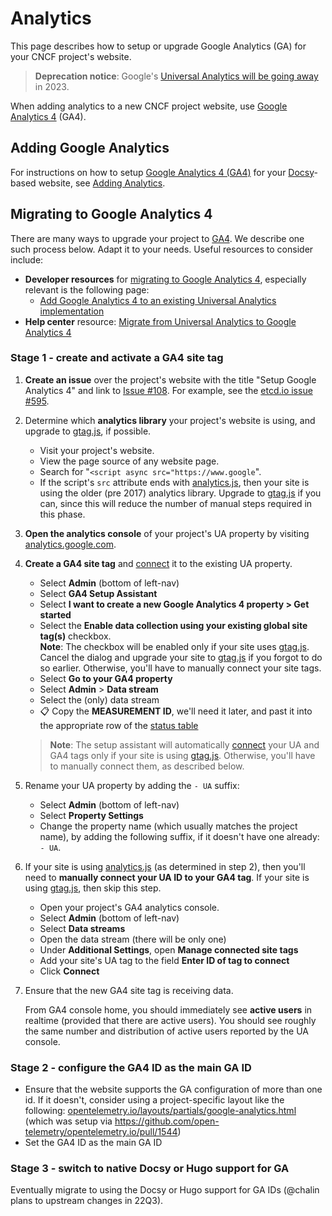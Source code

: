 <!-- cSpell:ignore chalin gtag opentelemetry -->

# Analytics

This page describes how to setup or upgrade Google Analytics (GA) for your CNCF
project's website.

> **Deprecation notice**: Google's [Universal Analytics will be going away][ua]
> in 2023.

When adding analytics to a new CNCF project website, use [Google Analytics
4][ga4] (GA4).

## Adding Google Analytics

For instructions on how to setup [Google Analytics 4 (GA4)][ga4] for your
[Docsy][]-based website, see [Adding Analytics][].

## Migrating to Google Analytics 4

There are many ways to upgrade your project to [GA4][]. We describe one such
process below. Adapt it to your needs. Useful resources to consider include:

- **Developer resources** for [migrating to Google Analytics 4][ga4-dev],
  especially relevant is the following page:
  - [Add Google Analytics 4 to an existing Universal Analytics
    implementation][ga4+ua-dev]
- **Help center** resource: [Migrate from Universal Analytics to Google
  Analytics 4][migration-help]

### Stage 1 - create and activate a GA4 site tag

1.  **Create an issue** over the project's website with the title "Setup Google
    Analytics 4" and link to [Issue #108][]. For example, see the [etcd.io issue
    #595][].

2.  Determine which **analytics library** your project's website is using, and
    upgrade to [gtag.js][], if possible.

    - Visit your project's website.
    - View the page source of any website page.
    - Search for "`<script async src="https://www.google`".
    - If the script's `src` attribute ends with [analytics.js][], then your site
      is using the older (pre 2017) analytics library. Upgrade to [gtag.js][] if
      you can, since this will reduce the number of manual steps required in
      this phase.

3.  **Open the analytics console** of your project's UA property by visiting
    [analytics.google.com](https://analytics.google.com).

4.  **Create a GA4 site tag** and [connect][] it to the existing UA property.

    - Select **Admin** (bottom of left-nav)
    - Select **GA4 Setup Assistant**
    - Select **I want to create a new Google Analytics 4 property > Get
      started**
    - Select the **Enable data collection using your existing global site
      tag(s)** checkbox.
      <br>
      **Note**: The checkbox will be enabled only if your site uses [gtag.js][].
      Cancel the dialog and upgrade your site to [gtag.js][] if you forgot to do
      so earlier. Otherwise, you'll have to manually connect your site tags.
    - Select **Go to your GA4 property**
    - Select **Admin** > **Data stream**
    - Select the (only) data stream
    - 📋 Copy the **MEASUREMENT ID**, we'll need it later, and past it into the
      appropriate row of the [status table][]

    > **Note**: The setup assistant will automatically [connect][] your UA and
    > GA4 tags only if your site is using [gtag.js][]. Otherwise, you'll have to
    > manually connect them, as described below.

5.  Rename your UA property by adding the `- UA` suffix:

    - Select **Admin** (bottom of left-nav)
    - Select **Property Settings**
    - Change the property name (which usually matches the project name), by
      adding the following suffix, if it doesn't have one already: `- UA`.

6.  If your site is using [analytics.js][] (as determined in step 2), then
    you'll need to **manually connect your UA ID to your GA4 tag**. If your site
    is using [gtag.js][], then skip this step.

    - Open your project's GA4 analytics console.
    - Select **Admin** (bottom of left-nav)
    - Select **Data streams**
    - Open the data stream (there will be only one)
    - Under **Additional Settings**, open **Manage connected site tags**
    - Add your site's UA tag to the field **Enter ID of tag to connect**
    - Click **Connect**

8.  Ensure that the new GA4 site tag is receiving data.

    From GA4 console home, you should immediately see **active users** in
    realtime (provided that there are active users). You should see roughly the
    same number and distribution of active users reported by the UA console.

### Stage 2 - configure the GA4 ID as the main GA ID

- Ensure that the website supports the GA configuration of more than one id. If
  it doesn't, consider using a project-specific layout like the following:
  [opentelemetry.io/layouts/partials/google-analytics.html] (which was setup via
  https://github.com/open-telemetry/opentelemetry.io/pull/1544)
- Set the GA4 ID as the main GA ID

### Stage 3 - switch to native Docsy or Hugo support for GA

Eventually migrate to using the Docsy or Hugo support for GA IDs (@chalin plans
to upstream changes in 22Q3).

[adding analytics]:
  https://www.docsy.dev/docs/adding-content/feedback/#adding-analytics
[analytics.js]: https://support.google.com/analytics/answer/10268458
[connect]: https://support.google.com/analytics/answer/9973999
[etcd.io issue #595]: https://github.com/etcd-io/website/issues/595
[docsy]: https://www.docsy.dev
[ga4-dev]: https://developers.google.com/analytics/devguides/migration
[ga4]: https://support.google.com/analytics/answer/10089681
[ga4+ua-dev]:
  https://developers.google.com/analytics/devguides/migration/measurement/add-ga4
[gtag.js]: https://support.google.com/analytics/answer/10220869
[issue #108]: https://github.com/cncf/techdocs/issues/108
[migration-help]: https://support.google.com/analytics/answer/10759417
[opentelemetry.io/layouts/partials/google-analytics.html]:
  https://github.com/open-telemetry/opentelemetry.io/blob/3d8a59ea508b46497500297f334a079a4f91e293/layouts/partials/google-analytics.html
[status table]:
  https://docs.google.com/spreadsheets/d/1Mx4LhdI2Un-rvGMI73SlHxQH9D2HABAJclMB3dd6lnA
[ua]: https://support.google.com/analytics/answer/11583528
